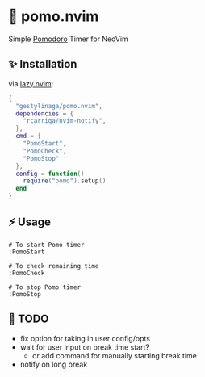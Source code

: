 # 🍅 pomo.nvim
Simple [Pomodoro](https://en.wikipedia.org/wiki/Pomodoro_Technique) Timer for NeoVim

## ✨ Installation
via [lazy.nvim](https://github.com/folke/lazy.nvim):
```lua
{
  "gestylinaga/pomo.nvim",
  dependencies = {
    "rcarriga/nvim-notify",
  },
  cmd = {
    "PomoStart",
    "PomoCheck",
    "PomoStop"
  },
  config = function()
    require("pomo").setup()
  end
}
```

## ⚡ Usage
```
# To start Pomo timer
:PomoStart

# To check remaining time
:PomoCheck

# To stop Pomo timer
:PomoStop
```

## 📓 TODO
- fix option for taking in user config/opts
- wait for user input on break time start?
  - or add command for manually starting break time
- notify on long break
